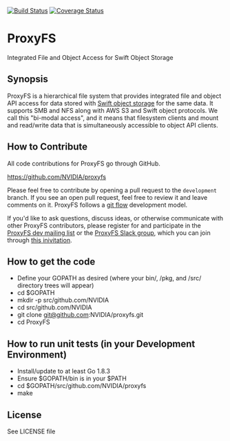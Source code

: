 [![Build Status](https://github.com/NVIDIA/proxyfs/actions/workflows/run-unit-tests.yml/badge.svg)](https://github.com/NVIDIA/proxyfs/actions/workflows/run-unit-tests.yml?query=branch%3Adevelopment)
[![Coverage Status](https://coveralls.io/repos/github/swiftstack/ProxyFS/badge.svg?branch=development)](https://coveralls.io/github/swiftstack/ProxyFS?branch=development)

# ProxyFS
Integrated File and Object Access for Swift Object Storage

## Synopsis

ProxyFS is a hierarchical file system that provides integrated file
and object API access for data stored with
[Swift object storage](http://swift.openstack.org) for the same
data. It supports SMB and NFS along with AWS S3 and Swift object
protocols. We call this "bi-modal access", and it means that filesystem
clients and mount and read/write data that is simultaneously accessible
to object API clients.

## How to Contribute

All code contributions for ProxyFS go through GitHub.

https://github.com/NVIDIA/proxyfs

Please feel free to contribute by opening a pull request to the
`development` branch. If you see an open pull request, feel free to
review it and leave comments on it. ProxyFS follows a
[git flow](https://datasift.github.io/gitflow/IntroducingGitFlow.html)
development model.

If you'd like to ask questions, discuss ideas, or otherwise communicate
with other ProxyFS contributors, please register for and participate
in the [ProxyFS dev mailing list](https://lists.proxyfs.org/mailman/listinfo)
or the [ProxyFS Slack group](https://proxyfs.slack.com), which you can join through
[this inivitation](https://join.slack.com/t/proxyfs/shared_invite/enQtMzA2NTQwMDU4NTkyLWM4ZjhkYmE0NWEzMTYzZGZkNThkNzcxMzg0NWIzMmQ4MTU5MGQyMDRlY2UzMDU0YjBlNGZkMzk4N2NkNTRjNjY).

## How to get the code

* Define your GOPATH as desired (where your bin/, /pkg, and /src/
  directory trees will appear)
* cd $GOPATH
* mkdir -p src/github.com/NVIDIA
* cd src/github.com/NVIDIA
* git clone git@github.com:NVIDIA/proxyfs.git
* cd ProxyFS

## How to run unit tests (in your Development Environment)

* Install/update to at least Go 1.8.3
* Ensure $GOPATH/bin is in your $PATH
* cd $GOPATH/src/github.com/NVIDIA/proxyfs
* make

## License

See LICENSE file
